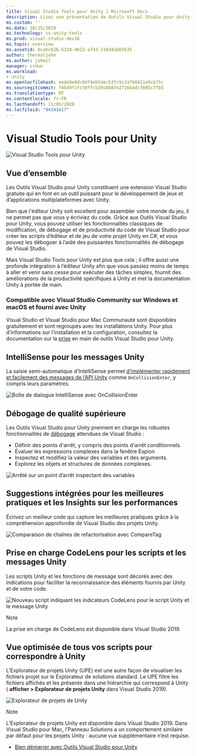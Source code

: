 ```yaml
---
title: Visual Studio Tools pour Unity | Microsoft Docs
description: Lisez une présentation de Outils Visual Studio pour Unity, qui est une extension Visual Studio gratuite qui vous aide à développer des jeux et des applications multiplateformes avec Unity.
ms.custom: ''
ms.date: 10/25/2019
ms.technology: vs-unity-tools
ms.prod: visual-studio-dev16
ms.topic: overview
ms.assetid: 6cabc626-5310-4622-a743-210a9abb5535
author: therealjohn
ms.author: johmil
manager: crdun
ms.workload:
- unity
ms.openlocfilehash: ee4e9e0dc9df4eb5decb3fc9c2afb0411e9cb75c
ms.sourcegitcommit: f4b49f1fc50ffcb39c6b87e2716b4dc7085c7fb5
ms.translationtype: MT
ms.contentlocale: fr-FR
ms.lasthandoff: 11/05/2020
ms.locfileid: "94341617"
---
```

# <a name="visual-studio-tools-for-unity"></a>Visual Studio Tools pour Unity
![Visual Studio Tools pour Unity](../media/hero.png)

## <a name="overview"></a>Vue d’ensemble
Les Outils Visual Studio pour Unity constituent une extension Visual Studio gratuite qui en font en un outil puissant pour le développement de jeux et d’applications multiplateformes avec Unity.

Bien que l'éditeur Unity soit excellent pour assembler votre monde du jeu, il ne permet pas que vous y écriviez du code. Grâce aux Outils Visual Studio pour Unity, vous pouvez utiliser les fonctionnalités classiques de modification, de débogage et de productivité du code de Visual Studio pour créer les scripts d’éditeur et de jeu de votre projet Unity en C#, et vous pouvez les déboguer à l’aide des puissantes fonctionnalités de débogage de Visual Studio.

Mais Visual Studio Tools pour Unity est plus que cela ; il offre aussi une profonde intégration à l’éditeur Unity afin que vous passiez moins de temps à aller et venir sans cesse pour exécuter des tâches simples, fournit des améliorations de la productivité spécifiques à Unity et met la documentation Unity à portée de main.

### <a name="compatible-with-visual-studio-community-on-windows-and-macos-and-bundled-with-unity"></a>Compatible avec Visual Studio Community sur Windows et macOS et fourni avec Unity
Visual Studio et Visual Studio pour Mac Communauté sont disponibles gratuitement et sont regroupés avec les installations Unity. Pour plus d’informations sur l’installation et la configuration, consultez la documentation sur la [prise](getting-started-with-visual-studio-tools-for-unity.md) en main de outils Visual Studio pour Unity.

## <a name="intellisense-for-unity-messages"></a>IntelliSense pour les messages Unity
La saisie semi-automatique d’IntelliSense permet [d’implémenter rapidement et facilement des messages de l’API Unity](using-visual-studio-tools-for-unity.md#intellisense-for-unity-api-messages) comme `OnCollisionEnter`, y compris leurs paramètres.

![Boîte de dialogue IntelliSense avec OnCollisionEnter](../media/vs/intellisense-example.png)

## <a name="superior-debugging"></a>Débogage de qualité supérieure
Les Outils Visual Studio pour Unity prennent en charge les robustes fonctionnalités de [débogage](using-visual-studio-tools-for-unity.md#unity-debugging) attendues de Visual Studio :

* Définir des points d'arrêt, y compris des points d'arrêt conditionnels.
* Évaluer les expressions complexes dans la fenêtre Espion
* Inspectez et modifiez la valeur des variables et des arguments.
* Explorez les objets et structures de données complexes.

![Arrêté sur un point d’arrêt inspectant des variables](../media/vs/debugging-inspecting.png)

## <a name="integrated-suggestions-for-best-practices-and-performance-insights"></a>Suggestions intégrées pour les meilleures pratiques et les Insights sur les performances
Écrivez un meilleur code qui capture les meilleures pratiques grâce à la compréhension approfondie de Visual Studio des projets Unity.

![Comparaison de chaînes de refactorisation avec CompareTag](../media/vs/unity-diagnostics.png)

## <a name="codelens-support-for-unity-scripts-and-messages"></a>Prise en charge CodeLens pour les scripts et les messages Unity
Les scripts Unity et les fonctions de message sont décorés avec des indications pour faciliter la reconnaissance des éléments fournis par Unity et de votre code.

 ![Nouveau script indiquant les indicateurs CodeLens pour le script Unity et le message Unity](../media/vs/codelens-support.png)

> [!NOTE]
> La prise en charge de CodeLens est disponible dans Visual Studio 2019.

## <a name="optimized-view-of-all-your-scripts-to-match-unity"></a>Vue optimisée de tous vos scripts pour correspondre à Unity
L’Explorateur de projets Unity (UPE) est une autre façon de visualiser les fichiers projet sur le Explorateur de solutions standard. Le UPE filtre les fichiers affichés et les présente dans une hiérarchie qui correspond à Unity ( **afficher > Explorateur de projets Unity** dans Visual Studio 2019).

![Explorateur de projets de Unity](../media/vs/unity-project-explorer.png)

> [!NOTE]
> L’Explorateur de projets Unity est disponible dans Visual Studio 2019. Dans Visual Studio pour Mac, l’Panneau Solutions a un comportement similaire par défaut pour les projets Unity : aucune vue supplémentaire n’est requise.

* [Bien démarrer avec Outils Visual Studio pour Unity](getting-started-with-visual-studio-tools-for-unity.md)
